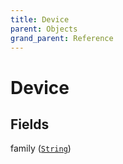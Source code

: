 ```yaml
---
title: Device
parent: Objects
grand_parent: Reference
---
```


# Device

## Fields

<div class="field-entry ">
  <span id="family" class="field-name anchored">family (<code><a href="/docs/reference/scalar/string">String</a></code>)</span>

  <div class="description-wrapper">

  </div>
</div>

